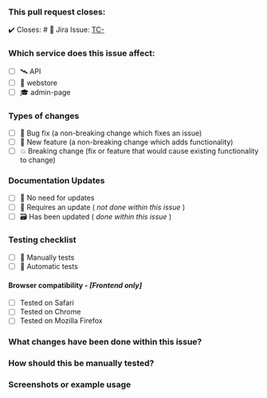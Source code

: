 ### This pull request closes:

✔️ Closes: #<!-- Insert issue number here -->
🏁 Jira Issue: [TC-<!-- Insert issue number here -->](<!-- Insert issue link here -->)

### Which service does this issue affect:

- [ ] 🛰️ API 
- [ ] 🛒 webstore
- [ ] 🎓 admin-page

### Types of changes

- [ ] 🐛 Bug fix (a non-breaking change which fixes an issue)
- [ ] 🧱 New feature (a non-breaking change which adds functionality)
- [ ] 💥 Breaking change (fix or feature that would cause existing functionality to change)

### Documentation Updates

- [ ] 📂 No need for updates
- [ ] 📁 Requires an update ( _not done within this issue_ )
- [ ] 🗃️ Has been updated ( _done within this issue_ )

### Testing checklist

- [ ] 💪 Manually tests
- [ ] 🔧 Automatic tests

#### Browser compatibility - _**[**Frontend only**]**_

- [ ] Tested on Safari
- [ ] Tested on Chrome
- [ ] Tested on Mozilla Firefox

### What changes have been done within this issue?

<!--- Write a short summary here -->

### How should this be manually tested?

<!--- Write the steps here -->

### Screenshots or example usage

<!--- Insert images here -->